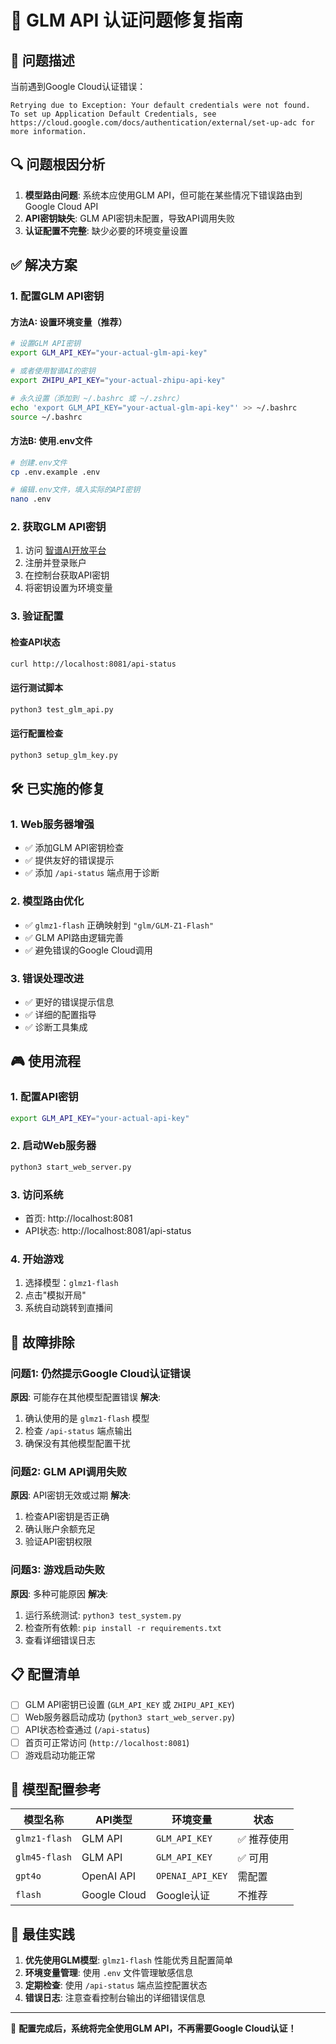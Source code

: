 # 🔧 GLM API 认证问题修复指南

## 🎯 问题描述

当前遇到Google Cloud认证错误：
```
Retrying due to Exception: Your default credentials were not found.
To set up Application Default Credentials, see
https://cloud.google.com/docs/authentication/external/set-up-adc for more information.
```

## 🔍 问题根因分析

1. **模型路由问题**: 系统本应使用GLM API，但可能在某些情况下错误路由到Google Cloud API
2. **API密钥缺失**: GLM API密钥未配置，导致API调用失败
3. **认证配置不完整**: 缺少必要的环境变量设置

## ✅ 解决方案

### 1. 配置GLM API密钥

#### 方法A: 设置环境变量（推荐）
```bash
# 设置GLM API密钥
export GLM_API_KEY="your-actual-glm-api-key"

# 或者使用智谱AI的密钥
export ZHIPU_API_KEY="your-actual-zhipu-api-key"

# 永久设置（添加到 ~/.bashrc 或 ~/.zshrc）
echo 'export GLM_API_KEY="your-actual-glm-api-key"' >> ~/.bashrc
source ~/.bashrc
```

#### 方法B: 使用.env文件
```bash
# 创建.env文件
cp .env.example .env

# 编辑.env文件，填入实际的API密钥
nano .env
```

### 2. 获取GLM API密钥

1. 访问 [智谱AI开放平台](https://open.bigmodel.cn/)
2. 注册并登录账户
3. 在控制台获取API密钥
4. 将密钥设置为环境变量

### 3. 验证配置

#### 检查API状态
```bash
curl http://localhost:8081/api-status
```

#### 运行测试脚本
```bash
python3 test_glm_api.py
```

#### 运行配置检查
```bash
python3 setup_glm_key.py
```

## 🛠️ 已实施的修复

### 1. Web服务器增强
- ✅ 添加GLM API密钥检查
- ✅ 提供友好的错误提示
- ✅ 添加 `/api-status` 端点用于诊断

### 2. 模型路由优化
- ✅ `glmz1-flash` 正确映射到 `"glm/GLM-Z1-Flash"`
- ✅ GLM API路由逻辑完善
- ✅ 避免错误的Google Cloud调用

### 3. 错误处理改进
- ✅ 更好的错误提示信息
- ✅ 详细的配置指导
- ✅ 诊断工具集成

## 🎮 使用流程

### 1. 配置API密钥
```bash
export GLM_API_KEY="your-actual-api-key"
```

### 2. 启动Web服务器
```bash
python3 start_web_server.py
```

### 3. 访问系统
- 首页: http://localhost:8081
- API状态: http://localhost:8081/api-status

### 4. 开始游戏
1. 选择模型：`glmz1-flash`
2. 点击"模拟开局"
3. 系统自动跳转到直播间

## 🔧 故障排除

### 问题1: 仍然提示Google Cloud认证错误
**原因**: 可能存在其他模型配置错误
**解决**:
1. 确认使用的是 `glmz1-flash` 模型
2. 检查 `/api-status` 端点输出
3. 确保没有其他模型配置干扰

### 问题2: GLM API调用失败
**原因**: API密钥无效或过期
**解决**:
1. 检查API密钥是否正确
2. 确认账户余额充足
3. 验证API密钥权限

### 问题3: 游戏启动失败
**原因**: 多种可能原因
**解决**:
1. 运行系统测试: `python3 test_system.py`
2. 检查所有依赖: `pip install -r requirements.txt`
3. 查看详细错误日志

## 📋 配置清单

- [ ] GLM API密钥已设置 (`GLM_API_KEY` 或 `ZHIPU_API_KEY`)
- [ ] Web服务器启动成功 (`python3 start_web_server.py`)
- [ ] API状态检查通过 (`/api-status`)
- [ ] 首页可正常访问 (`http://localhost:8081`)
- [ ] 游戏启动功能正常

## 🎯 模型配置参考

| 模型名称 | API类型 | 环境变量 | 状态 |
|---------|---------|-----------|------|
| `glmz1-flash` | GLM API | `GLM_API_KEY` | ✅ 推荐使用 |
| `glm45-flash` | GLM API | `GLM_API_KEY` | ✅ 可用 |
| `gpt4o` | OpenAI API | `OPENAI_API_KEY` | 需配置 |
| `flash` | Google Cloud | Google认证 | 不推荐 |

## 🌟 最佳实践

1. **优先使用GLM模型**: `glmz1-flash` 性能优秀且配置简单
2. **环境变量管理**: 使用 `.env` 文件管理敏感信息
3. **定期检查**: 使用 `/api-status` 端点监控配置状态
4. **错误日志**: 注意查看控制台输出的详细错误信息

---

🎉 **配置完成后，系统将完全使用GLM API，不再需要Google Cloud认证！**